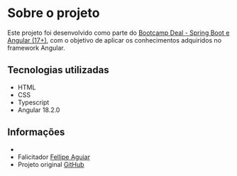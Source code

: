 # Sobre o projeto 

Este projeto foi desenvolvido como parte do [Bootcamp Deal - Spring Boot e Angular (17+)](https://web.dio.me/track/coding-the-future-spring-boot-angular-17), com o objetivo de aplicar os conhecimentos adquiridos no framework Angular.

## Tecnologias utilizadas

- HTML
- CSS
- Typescript
- Angular 18.2.0

## Informações
-  
- Falicitador [Fellipe Aguiar](https://www.linkedin.com/in/felipeaguiar-exe/)
- Projeto original [GitHub](https://github.com/felipeAguiarCode/angular-psn-store-clone)
